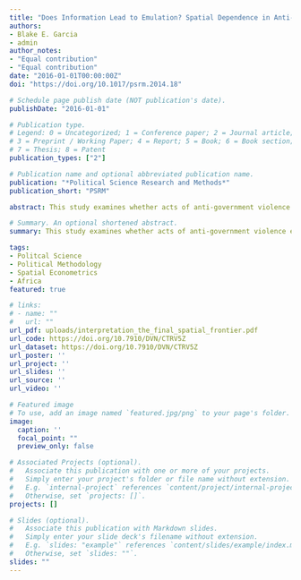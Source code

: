 ```yaml
---
title: "Does Information Lead to Emulation? Spatial Dependence in Anti-Government Violence"
authors:
- Blake E. Garcia
- admin
author_notes:
- "Equal contribution"
- "Equal contribution"
date: "2016-01-01T00:00:00Z"
doi: "https://doi.org/10.1017/psrm.2014.18"

# Schedule page publish date (NOT publication's date).
publishDate: "2016-01-01"

# Publication type.
# Legend: 0 = Uncategorized; 1 = Conference paper; 2 = Journal article;
# 3 = Preprint / Working Paper; 4 = Report; 5 = Book; 6 = Book section;
# 7 = Thesis; 8 = Patent
publication_types: ["2"]

# Publication name and optional abbreviated publication name.
publication: "*Political Science Research and Methods*"
publication_short: "PSRM"

abstract: This study examines whether acts of anti-government violence exhibit spatial dependence across state boundaries. In other words, to what extent can acts of anti-government violence in one country be attributed to violence in neighboring countries? Past research, which has largely focused on civil war or large-scale conflict contagion, finds that geographically proximate states are more likely to experience the cross-boundary diffusion of conflict due to action emulation. However, this assumes that actors are fully aware of conflicts occurring in neighboring countries. To address this, the article argues that the proliferation of communication technology increases access to information about events in neighboring states, thereby allowing emulation to occur and subsequently conditioning the potential for violence to spread. It tests this expectation by modeling the effects of a unique spatial connectivity matrix that incorporates both state contiguity and access to communication technology. An analysis of all acts of anti-government violence in 44 African countries from 2000 to 2011 supports the argument.

# Summary. An optional shortened abstract.
summary: This study examines whether acts of anti-government violence exhibit spatial dependence across state boundaries.

tags:
- Politcal Science 
- Political Methodology
- Spatial Econometrics
- Africa
featured: true

# links:
# - name: ""
#   url: ""
url_pdf: uploads/interpretation_the_final_spatial_frontier.pdf
url_code: https://doi.org/10.7910/DVN/CTRV5Z
url_dataset: https://doi.org/10.7910/DVN/CTRV5Z
url_poster: ''
url_project: ''
url_slides: ''
url_source: ''
url_video: ''

# Featured image
# To use, add an image named `featured.jpg/png` to your page's folder. 
image:
  caption: ''
  focal_point: ""
  preview_only: false

# Associated Projects (optional).
#   Associate this publication with one or more of your projects.
#   Simply enter your project's folder or file name without extension.
#   E.g. `internal-project` references `content/project/internal-project/index.md`.
#   Otherwise, set `projects: []`.
projects: []

# Slides (optional).
#   Associate this publication with Markdown slides.
#   Simply enter your slide deck's filename without extension.
#   E.g. `slides: "example"` references `content/slides/example/index.md`.
#   Otherwise, set `slides: ""`.
slides: ""
---
```


